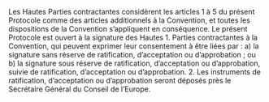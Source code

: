 Les Hautes Parties contractantes considèrent les articles 1 à 5 du
présent Protocole comme des articles additionnels à la Convention,
et toutes les dispositions de la Convention s’appliquent en
conséquence.
Le présent Protocole est ouvert à la signature des Hautes
1.
Parties contractantes à la Convention, qui peuvent exprimer leur
consentement à être liées par :
a) la signature sans réserve de ratification, d’acceptation ou
d’approbation ; ou
b) la signature sous réserve de ratification, d’acceptation ou
d’approbation, suivie de ratification, d’acceptation ou
d’approbation.
2.
Les instruments de ratification, d’acceptation ou d’approbation
seront déposés près le Secrétaire Général du Conseil de l’Europe.